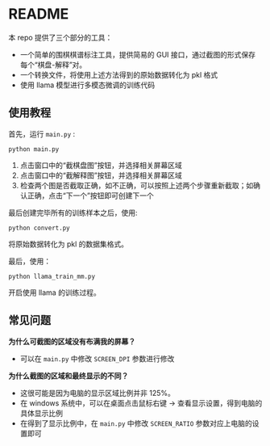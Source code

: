 # README

本 repo 提供了三个部分的工具：
- 一个简单的围棋棋谱标注工具，提供简易的 GUI 接口，通过截图的形式保存每个“棋盘-解释”对。
- 一个转换文件，将使用上述方法得到的原始数据转化为 pkl 格式
- 使用 llama 模型进行多模态微调的训练代码

## 使用教程

首先，运行 `main.py` :

```shell
python main.py
```

1) 点击窗口中的“截棋盘图”按钮，并选择相关屏幕区域
2) 点击窗口中的“截解释图”按钮，并选择相关屏幕区域
3) 检查两个图是否截取正确，如不正确，可以按照上述两个步骤重新截取；如确认正确，点击“下一个”按钮即可创建下一个

最后创建完毕所有的训练样本之后，使用:

```shell
python convert.py
```

将原始数据转化为 pkl 的数据集格式。

最后，使用：

```shell
python llama_train_mm.py
```

开启使用 llama 的训练过程。

## 常见问题

**为什么可截图的区域没有布满我的屏幕？**

- 可以在 `main.py` 中修改 `SCREEN_DPI` 参数进行修改

**为什么截图的区域和最终显示的不同？**

- 这很可能是因为电脑的显示区域比例并非 125%。
- 在 windows 系统中，可以在桌面点击鼠标右键 -> 查看显示设置，得到电脑的具体显示比例
- 在得到了显示比例中，在 `main.py` 中修改 `SCREEN_RATIO` 参数对应上电脑的设置即可
